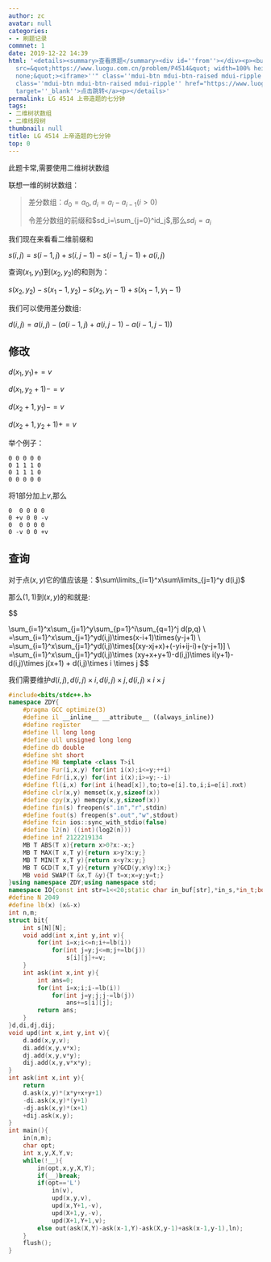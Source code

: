 ```yaml
---
author: zc
avatar: null
categories:
- - 刷题记录
commnet: 1
date: 2019-12-22 14:39
html: '<details><summary>查看原题</summary><div id=''from''></div><p><button onclick="document.getElementById(''from'').innerHTML=''<iframe
  src=&quot;https://www.luogu.com.cn/problem/P4514&quot; width=100% height=800px style=&quot;border:
  none;&quot;><iframe>''" class=''mdui-btn mdui-btn-raised mdui-ripple''>点击加载</button><a
  class=''mdui-btn mdui-btn-raised mdui-ripple'' href="https://www.luogu.com.cn/problem/P4514"
  target=''_blank''>点击跳转</a><p></details>'
permalink: LG 4514 上帝造题的七分钟
tags:
- 二维树状数组
- 二维线段树
thumbnail: null
title: LG 4514 上帝造题的七分钟
top: 0
---
```

此题卡常,需要使用二维树状数组

联想一维的树状数组：

> 差分数组：$d_0=a_0,d_i=a_i-a_{i-1}(i>0)$
> 
> 令差分数组的前缀和$sd_i=\sum_{j=0}^id_j$,那么$sd_i=a_i$

我们现在来看看二维前缀和

$s(i,j)=s(i-1,j)+s(i,j-1)-s(i-1,j-1)+a(i,j)$

查询$(x_1,y_1)$到$(x_2,y_2)$的和则为：

$s(x_2,y_2)-s(x_1-1,y_2)-s(x_2,y_1-1)+s(x_1-1,y_1-1)$

我们可以使用差分数组:

$d(i,j)=a(i,j)-(a(i-1,j)+a(i,j-1)-a(i-1,j-1))$

## 修改

$d(x_1,y_1)+=v$

$d(x_1,y_2+1)-=v$

$d(x_2+1,y_1)-=v$

$d(x_2+1,y_2+1)+=v$

举个例子：

```
0 0 0 0 0
0 1 1 1 0
0 1 1 1 0 
0 0 0 0 0
```
将$1$部分加上$v$,那么
```
0  0 0 0 0
0 +v 0 0 -v
0  0 0 0 0 
0 -v 0 0 +v
```

## 查询

对于点$(x,y)$它的值应该是：$\sum\limits_{i=1}^x\sum\limits_{j=1}^y d(i,j)$

那么$(1,1)$到$(x,y)$的和就是:

$$

\sum_{i=1}^x\sum_{j=1}^y\sum_{p=1}^i\sum_{q=1}^j d(p,q)
\\
=\sum_{i=1}^x\sum_{j=1}^yd(i,j)\times(x-i+1)\times(y-j+1)
\\
=\sum_{i=1}^x\sum_{j=1}^yd(i,j)\times[(xy-xj+x)+(-yi+ij-i)+(y-j+1)]
\\
=\sum_{i=1}^x\sum_{j=1}^yd(i,j)\times (xy+x+y+1)-d(i,j)\times i(y+1)-d(i,j)\times j(x+1) + d(i,j)\times i \times j
$$

我们需要维护$d(i,j),d(i,j)\times i,d(i,j) \times j, d(i,j)\times i \times j$


```cpp
#include<bits/stdc++.h>
namespace ZDY{
    #pragma GCC optimize(3)
    #define il __inline__ __attribute__ ((always_inline))
    #define register
    #define ll long long
    #define ull unsigned long long
    #define db double
    #define sht short
    #define MB template <class T>il
    #define Fur(i,x,y) for(int i(x);i<=y;++i)
    #define Fdr(i,x,y) for(int i(x);i>=y;--i)
    #define fl(i,x) for(int i(head[x]),to;to=e[i].to,i;i=e[i].nxt)
    #define clr(x,y) memset(x,y,sizeof(x))
    #define cpy(x,y) memcpy(x,y,sizeof(x))
    #define fin(s) freopen(s".in","r",stdin)
    #define fout(s) freopen(s".out","w",stdout)
    #define fcin ios::sync_with_stdio(false)
    #define l2(n) ((int)(log2(n)))
    #define inf 2122219134
    MB T ABS(T x){return x>0?x:-x;}
    MB T MAX(T x,T y){return x>y?x:y;}
    MB T MIN(T x,T y){return x<y?x:y;}
    MB T GCD(T x,T y){return y?GCD(y,x%y):x;}
    MB void SWAP(T &x,T &y){T t=x;x=y;y=t;}
}using namespace ZDY;using namespace std;
namespace IO{const int str=1<<20;static char in_buf[str],*in_s,*in_t;bool __=0;il char gc(){return (in_s==in_t)&&(in_t=(in_s=in_buf)+fread(in_buf,1,str,stdin)),in_s==in_t?EOF:*in_s++;}il void in(string &ch){ch.clear();if(__)return;char c;while((c=gc())!=EOF&&isspace(c));if(c==EOF){__=1;return;}ch+=c;while((c=gc())!=EOF&&!isspace(c))ch+=c;if(c==EOF)__=1;}il void in(char &ch){if(__)return;char c;while((c=gc())!=EOF&&isspace(c));if(c==EOF)__=1;else ch=c;}il void in(char *ch){*ch='\0';if(__)return;char c;while((c=gc())!=EOF&&isspace(c));if(c==EOF){__=1;return;}*ch=c;ch++;while((c=gc())!=EOF&&!isspace(c))*ch=c,ch++;if(c==EOF)__=1;*ch='\0';}template<typename T>il void in(T &x){if(__)return;char c=gc();bool f=0;while(c!=EOF&&(c<'0'||c>'9'))f^=(c=='-'),c=gc();if(c==EOF){__=1;return;}x=0;while(c!=EOF&&'0'<=c&&c<='9')x=x*10+c-48,c=gc();if(c==EOF)__=1;if(f)x=-x;}template<typename T,typename ... arr>il void in(T &x,arr & ... y){in(x),in(y...);}const char ln='\n';static char out_buf[str],*out_s=out_buf,*out_t=out_buf+str;il void flush(){fwrite(out_buf,1,out_s-out_buf,stdout);out_s=out_buf;}il void pt(char c){(out_s==out_t)?(fwrite(out_s=out_buf,1,str,stdout),*out_s++=c):(*out_s++=c);}il void out(const char* s){while(*s)pt(*s++);}il void out(char* s){while(*s)pt(*s++);}il void out(char c){pt(c);}il void out(string s){for(int i=0;s[i];i++)pt(s[i]);}template<typename T>il void out(T x){if(!x){pt('0');return;}if(x<0)pt('-'),x=-x;char a[50],t=0;while(x)a[t++]=x%10,x/= 10;while(t--)pt(a[t]+'0');}template<typename T,typename ... arr>il void out(T x,arr & ... y){out(x),out(y...);}}using namespace IO;
#define N 2049
#define lb(x) (x&-x)
int n,m;
struct bit{
    int s[N][N];
    void add(int x,int y,int v){
        for(int i=x;i<=n;i+=lb(i))
            for(int j=y;j<=m;j+=lb(j))
                s[i][j]+=v;
    }
    int ask(int x,int y){
        int ans=0;
        for(int i=x;i;i-=lb(i))
            for(int j=y;j;j-=lb(j))
                ans+=s[i][j];
        return ans;
    }
}d,di,dj,dij;
void upd(int x,int y,int v){
    d.add(x,y,v);
    di.add(x,y,v*x);
    dj.add(x,y,v*y);
    dij.add(x,y,v*x*y);
}
int ask(int x,int y){
    return
    d.ask(x,y)*(x*y+x+y+1)
    -di.ask(x,y)*(y+1)
    -dj.ask(x,y)*(x+1)
    +dij.ask(x,y);
}
int main(){
    in(n,m);
    char opt;
    int x,y,X,Y,v;
    while(!__){
        in(opt,x,y,X,Y);
        if(__)break;
        if(opt=='L')
            in(v),
            upd(x,y,v),
            upd(x,Y+1,-v),
            upd(X+1,y,-v),
            upd(X+1,Y+1,v);
        else out(ask(X,Y)-ask(x-1,Y)-ask(X,y-1)+ask(x-1,y-1),ln);
    }
    flush();
}
```
